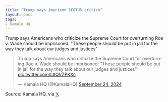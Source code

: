 ```yaml
---
title: "Trump says imprison SCOTUS critics"
layout: post
tags:
- Kamala HQ
---
```


Trump says Americans who criticize the Supreme Court for overturning Roe v. Wade should be imprisoned: "These people should be put in jail for the way they talk about our judges and justices"

<blockquote class="twitter-tweet"><p lang="en" dir="ltr">Trump says Americans who criticize the Supreme Court for overturning Roe v. Wade should be imprisoned: “These people should be put in jail for the way they talk about our judges and justices” <a href="https://t.co/IJtQVZPKXc">pic.twitter.com/IJtQVZPKXc</a></p>&mdash; Kamala HQ (@KamalaHQ) <a href="https://twitter.com/KamalaHQ/status/1838384672595657175?ref_src=twsrc%5Etfw">September 24, 2024</a></blockquote> <script async src="https://platform.twitter.com/widgets.js" charset="utf-8"></script>

Source: Kamala HQ, via [𝕏](https://x.com)
